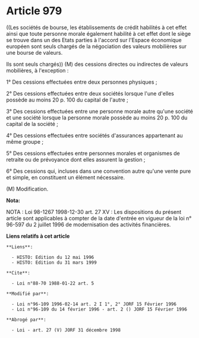# Article 979

((Les sociétés de bourse, les établissements de crédit habilités à cet effet ainsi que toute personne morale également
habilité à cet effet dont le siège se trouve dans un des Etats parties à l'accord sur l'Espace économique européen sont seuls
chargés de la négociation des valeurs mobilières sur une bourse de valeurs.

Ils sont seuls chargés)) (M) des cessions directes ou indirectes de valeurs mobilières, à l'exception :

1° Des cessions effectuées entre deux personnes physiques ;

2° Des cessions effectuées entre deux sociétés lorsque l'une d'elles possède au moins 20 p. 100 du capital de l'autre ;

3° Des cessions effectuées entre une personne morale autre qu'une société et une société lorsque la personne morale possède
au moins 20 p. 100 du capital de la société ;

4° Des cessions effectuées entre sociétés d'assurances appartenant au même groupe ;

5° Des cessions effectuées entre personnes morales et organismes de retraite ou de prévoyance dont elles assurent la
gestion ;

6° Des cessions qui, incluses dans une convention autre qu'une vente pure et simple, en constituent un élément nécessaire.

(M) Modification.

**Nota:**

NOTA : Loi 98-1267 1998-12-30 art. 27 XV : Les dispositions du présent article sont applicables à compter de la date d'entrée
en vigueur de la loi n° 96-597 du 2 juillet 1996 de modernisation des activités financières.

**Liens relatifs à cet article**

	**Liens**:

	  - HISTO: Edition du 12 mai 1996
	  - HISTO: Edition du 31 mars 1999

	**Cite**:

	  - Loi n°88-70 1988-01-22 art. 5

	**Modifié par**:

	  - Loi n°96-109 1996-02-14 art. 2 I 1°, 2° JORF 15 Février 1996
	  - Loi n°96-109 du 14 février 1996 - art. 2 () JORF 15 Février 1996

	**Abrogé par**:

	  - Loi - art. 27 (V) JORF 31 décembre 1998
